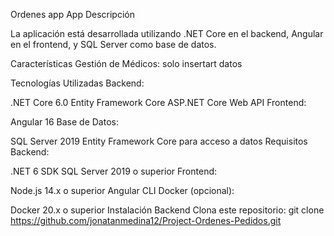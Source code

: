 Ordenes app  App
Descripción

La aplicación está desarrollada utilizando .NET Core en el backend, Angular en el frontend, y SQL Server como base de datos.

Características
Gestión de Médicos: solo insertart datos 

Tecnologías Utilizadas
Backend:

.NET Core 6.0
Entity Framework Core
ASP.NET Core Web API
Frontend:

Angular 16
Base de Datos:

SQL Server 2019
Entity Framework Core para acceso a datos
Requisitos
Backend:

.NET 6 SDK
SQL Server 2019 o superior
Frontend:

Node.js 14.x o superior
Angular CLI
Docker (opcional):

Docker 20.x o superior
Instalación
Backend
Clona este repositorio:
git clone https://github.com/jonatanmedina12/Project-Ordenes-Pedidos.git
